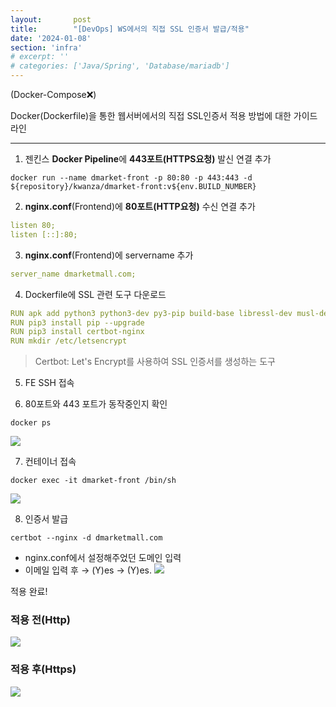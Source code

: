 ```yaml
---
layout:       post
title:        "[DevOps] WS에서의 직접 SSL 인증서 발급/적용"
date: '2024-01-08'
section: 'infra'
# excerpt: ''
# categories: ['Java/Spring', 'Database/mariadb']
---
```

(Docker-Compose❌) 

Docker(Dockerfile)을 통한 웹서버에서의 직접 SSL인증서 적용 방법에 대한 가이드라인

---

1. 젠킨스 **Docker Pipeline**에 **443포트(HTTPS요청)** 발신 연결 추가
```
docker run --name dmarket-front -p 80:80 -p 443:443 -d ${repository}/kwanza/dmarket-front:v${env.BUILD_NUMBER}
```

2. **nginx.conf**(Frontend)에 **80포트(HTTP요청)** 수신 연결 추가
```yaml
listen 80;
listen [::]:80;
```

3. **nginx.conf**(Frontend)에 servername 추가
```yaml
server_name dmarketmall.com;
```

4. Dockerfile에 SSL 관련 도구 다운로드
```yaml
RUN apk add python3 python3-dev py3-pip build-base libressl-dev musl-dev libffi-dev
RUN pip3 install pip --upgrade
RUN pip3 install certbot-nginx
RUN mkdir /etc/letsencrypt
```
> Certbot: Let's Encrypt를 사용하여 SSL 인증서를 생성하는 도구

5. FE SSH 접속

6. 80포트와 443 포트가 동작중인지 확인
```
docker ps
```
![](https://velog.velcdn.com/images/woongaa1/post/603d89c2-6931-4fc0-8d16-24260a470ea7/image.png)

7. 컨테이너 접속
```
docker exec -it dmarket-front /bin/sh
```
![](https://velog.velcdn.com/images/woongaa1/post/04827a10-e9f1-4220-bff1-ebf5092722cd/image.png)

8. 인증서 발급
```
certbot --nginx -d dmarketmall.com
```
- nginx.conf에서 설정해주었던 도메인 입력
- 이메일 입력 후 → (Y)es → (Y)es.
![](https://velog.velcdn.com/images/woongaa1/post/1a416553-04f3-428f-91ed-fa81c09b92c4/image.png)

적용 완료!


### 적용 전(Http)
![](https://velog.velcdn.com/images/woongaa1/post/e8781817-6d60-4cb8-a98f-681b78aaac18/image.png)

### 적용 후(Https)
![](https://velog.velcdn.com/images/woongaa1/post/9c990ab3-2c4f-4f88-b98d-75400f9a30de/image.png)
